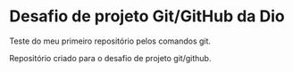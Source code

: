 # Desafio de projeto Git/GitHub da Dio
Teste do meu primeiro repositório pelos comandos git. 

Repositório criado para o desafio de projeto git/github.
